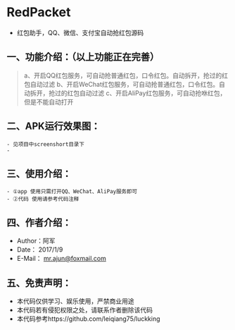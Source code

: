 # RedPacket
-    红包助手，QQ、微信、支付宝自动抢红包源码
## 一、功能介绍：（以上功能正在完善）
>   a、开启QQ红包服务，可自动抢普通红包，口令红包。自动拆开，抢过的红包自动过滤
>   b、开启WeChat红包服务，可自动抢普通红包，口令红包。自动拆开，抢过的红包自动过滤
>   c、开启AliPay红包服务，可自动抢咻红包，但是不能自动打开

## 二、APK运行效果图：
    - 见项目中screenshort目录下
    -

## 三、使用介绍：
    - ①app 使用只需打开QQ、WeChat、AliPay服务即可
    - ②代码 使用请参考代码注释

## 四、作者介绍：
* Author：阿军
* Date： 2017/1/9
* E-Mail： mr.ajun@foxmail.com

## 五、免责声明：
* 本代码仅供学习、娱乐使用，严禁商业用途
* 本代码若有侵犯权限之处，请联系作者删除该代码
* 本代码参考https://github.com/leiqiang75/luckking
